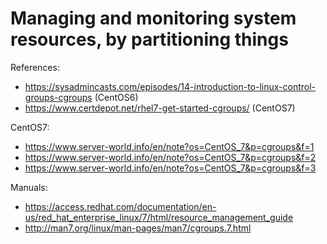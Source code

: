 # Managing and monitoring system resources, by partitioning things

References:
- https://sysadmincasts.com/episodes/14-introduction-to-linux-control-groups-cgroups (CentOS6)
- https://www.certdepot.net/rhel7-get-started-cgroups/ (CentOS7)

CentOS7:
- https://www.server-world.info/en/note?os=CentOS_7&p=cgroups&f=1
- https://www.server-world.info/en/note?os=CentOS_7&p=cgroups&f=2
- https://www.server-world.info/en/note?os=CentOS_7&p=cgroups&f=3

Manuals:
- https://access.redhat.com/documentation/en-us/red_hat_enterprise_linux/7/html/resource_management_guide
- http://man7.org/linux/man-pages/man7/cgroups.7.html
